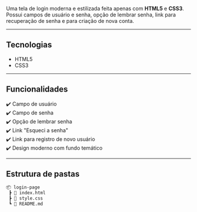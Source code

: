 


Uma tela de login moderna e estilizada feita apenas com **HTML5** e **CSS3**.  
Possui campos de usuário e senha, opção de lembrar senha, link para recuperação de senha e para criação de nova conta.  

---

## Tecnologias
- HTML5
- CSS3

---

## Funcionalidades
✔️ Campo de usuário  
✔️ Campo de senha  
✔️ Opção de lembrar senha  
✔️ Link "Esqueci a senha"  
✔️ Link para registro de novo usuário  
✔️ Design moderno com fundo temático  

---

## Estrutura de pastas
```bash
📦 login-page
 ┣ 📜 index.html
 ┣ 📜 style.css
 ┗ 📜 README.md

